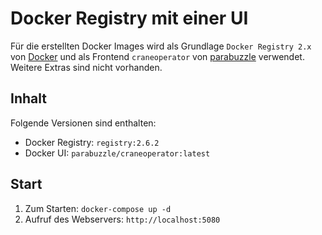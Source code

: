 # Docker Registry mit einer UI
Für die erstellten Docker Images wird als Grundlage ```Docker Registry 2.x``` von [Docker](https://hub.docker.com/_/registry) und als Frontend ```craneoperator``` von [parabuzzle](https://hub.docker.com/r/parabuzzle/craneoperator) verwendet. Weitere Extras sind nicht vorhanden.
## Inhalt
Folgende Versionen sind enthalten:
- Docker Registry: ```registry:2.6.2```
- Docker UI: ```parabuzzle/craneoperator:latest```
## Start
1. Zum Starten: ```docker-compose up -d```
2. Aufruf des Webservers: ```http://localhost:5080```